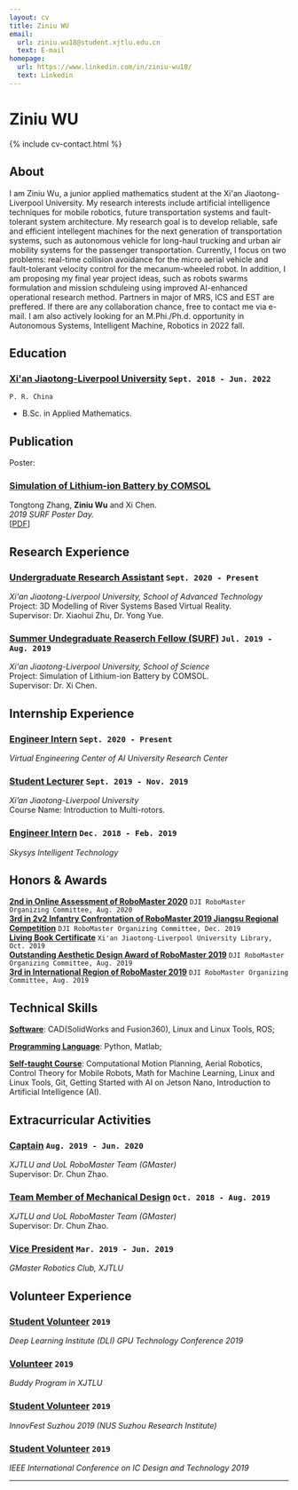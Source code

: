 ```yaml
---
layout: cv
title: Ziniu WU
email:
  url: ziniu.wu18@student.xjtlu.edu.cn
  text: E-mail
homepage:
  url: https://www.linkedin.com/in/ziniu-wu18/
  text: Linkedin
---
```


# Ziniu **WU**

<!--
include contact information from the front matter
Supported arguments:
    - homepage: url, text
    - phone
    - email
-->

{% include cv-contact.html %}

## About

I am Ziniu Wu, a junior applied mathematics student at the Xi'an Jiaotong-Liverpool University. My research interests include artificial intelligence techniques for mobile robotics, future transportation systems and fault-tolerant system architecture. My research goal is to develop reliable, safe and efficient intellegent machines for the next generation of transportation systems, such as autonomous vehicle for long-haul trucking and urban air mobility systems for the passenger transportation. Currently, I focus on two problems:  real-time collision avoidance for the micro aerial vehicle and fault-tolerant velocity control for the mecanum-wheeled robot. In addition, I am proposing my final year project ideas, such as robots swarms formulation and mission schduleing using improved AI-enhanced operational research method. Partners in major of MRS, ICS and EST are preffered. If there are any collaboration chance, free to contact me via e-mail. I am also actively looking for an M.Phi./Ph.d. opportunity in Autonomous Systems, Intelligent Machine, Robotics in 2022 fall.

## Education

### [**Xi'an Jiaotong-Liverpool University**](https://www.xjtlu.edu.cn/en) `Sept. 2018 - Jun. 2022`

```
P. R. China
```

- B.Sc. in Applied Mathematics.


## Publication

<!--
Journal:
### [**Real-Time Path Planning for USVs Based on an Improved D* Lite (Being Process)**]()
Xiaohui Zhu, Bin Yan, Yong Yue, Wei Wang, **Ziniu Wu**, Yijie Chu and Shanliang Yao.<br> 
_Control Engineering Practice (JCR Q2, IF 3.193)._<br>
[[PDF]()]
[[BibTeX]()]
-->

Poster:
### [**Simulation of Lithium-ion Battery by COMSOL**]()
Tongtong Zhang, **Ziniu Wu** and Xi Chen.<br>
_2019 SURF Poster Day._<br>
[[PDF]()]

## Research Experience

### [**Undergraduate Research Assistant**]() `Sept. 2020 - Present`

_Xi'an Jiaotong-Liverpool University, School of Advanced Technology_<br>
Project: 3D Modelling of River Systems Based Virtual Reality.<br>
Supervisor: Dr. Xiaohui Zhu, Dr. Yong Yue.<br>

### [**Summer Undegraduate Reaserch Fellow (SURF)**]() `Jul. 2019 - Aug. 2019`

_Xi'an Jiaotong-Liverpool University, School of Science_<br>
Project: Simulation of Lithium-ion Battery by COMSOL.<br>
Supervisor: Dr. Xi Chen.<br>

## Internship Experience

### [**Engineer Intern**]() `Sept. 2020 - Present`

_Virtual Engineering Center of AI University Research Center_<br>

### [**Student Lecturer**]() `Sept. 2019 - Nov. 2019`

_Xi’an Jiaotong-Liverpool University_<br>
Course Name: Introduction to Multi-rotors.<br>

### [**Engineer Intern**]() `Dec. 2018 - Feb. 2019`

_Skysys Intelligent Technology_<br>



## Honors & Awards

[**2nd in Online Assessment of RoboMaster 2020**]() `DJI RoboMaster Organizing Committee, Aug. 2020` <br>
[**3rd in 2v2 Infantry Confrontation of RoboMaster 2019 Jiangsu Regional Competition**]() `DJI RoboMaster Organizing Committee, Dec. 2019` <br>
[**Living Book Certificate**]() `Xi'an Jiaotong-Liverpool University Library, Oct. 2019` <br>
[**Outstanding Aesthetic Design Award of RoboMaster 2019**]() `DJI RoboMaster Organizing Committee, Aug. 2019` <br>
[**3rd in International Region of RoboMaster 2019**]() `DJI RoboMaster Organizing Committee, Aug. 2019` <br>

## Technical Skills

[**Software**](): CAD(SolidWorks and Fusion360), Linux and Linux Tools, ROS;

[**Programming Language**](): Python, Matlab;

[**Self-taught Course**](): Computational Motion Planning, Aerial Robotics, Control Theory for Mobile Robots, Math for Machine Learning, Linux and Linux Tools, Git, Getting Started with AI on Jetson Nano, Introduction to Artificial Intelligence (AI).

## Extracurricular Activities

### [**Captain**]() `Aug. 2019 - Jun. 2020`

_XJTLU and UoL RoboMaster Team (GMaster)_<br>
Supervisor: Dr. Chun Zhao.<br>

### [**Team Member of Mechanical Design**]() `Oct. 2018 - Aug. 2019`

_XJTLU and UoL RoboMaster Team (GMaster)_<br>
Supervisor: Dr. Chun Zhao.<br>

### [**Vice President**]() `Mar. 2019 - Jun. 2019`

_GMaster Robotics Club, XJTLU_<br>


## Volunteer Experience

### [**Student Volunteer**]() `2019`

_Deep Learning Institute (DLI) GPU Technology Conference 2019_<br>

### [**Volunteer**]() `2019`

_Buddy Program in XJTLU_<br>

### [**Student Volunteer**]() `2019`

_InnovFest Suzhou 2019 (NUS Suzhou Research Institute)_<br>

### [**Student Volunteer**]() `2019`

_IEEE International Conference on IC Design and Technology 2019_<br>

---

<!-- ### Footer

Last updated: Mar. 2021 -->
